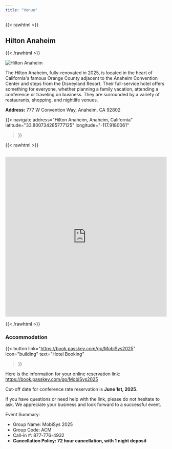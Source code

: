 ```yaml
---
title: "Venue"
---
```


{{< rawhtml >}}
<h2 id="main-conference"><i class="bi bi-buildings-fill"></i> Hilton Anaheim</h2>
{{< /rawhtml >}}

![Hilton Anaheim](https://assets.hiltonstatic.com/hilton-asset-cache/image/upload/c_fill,w_1920,h_1080,q_70,f_auto,g_auto/Imagery/Property%20Photography/Hilton%20Full%20Service/S/SNAAHHH/SNAAH_Hilton%20Anaheim%20Facade.jpg)

The Hilton Anaheim, fully-renovated in 2025, is located in the heart of California's famous Orange County adjacent to the Anaheim Convention Center and steps from the Disneyland Resort. Their full-service hotel offers something for everyone, whether planning a family vacation, attending a conference or traveling on business. They are surrounded by a variety of restaurants, shopping, and nightlife venues.

**Address:** 777 W Convention Way, Anaheim, CA 92802

{{< navigate
    address="Hilton Anaheim, Anaheim, California" 
    latitude="33.800734285777125"
    longitude="-117.9180061" 
>}}

{{< rawhtml >}}
<iframe src="https://www.google.com/maps/embed?pb=!1m18!1m12!1m3!1d3315.4429590988047!2d-117.92051822376449!3d33.80088027325264!2m3!1f0!2f0!3f0!3m2!1i1024!2i768!4f13.1!3m3!1m2!1s0x80dcd7dddcf58695%3A0xb22b24c611781348!2sHilton%20Anaheim!5e0!3m2!1sen!2sus!4v1730131267351!5m2!1sen!2sus" width="100%" height="500" style="border: 0; margin: 1em 0;" allowfullscreen="" loading="lazy" referrerpolicy="no-referrer-when-downgrade"></iframe>
{{< /rawhtml >}}

### Accommodation

{{< button
    link="https://book.passkey.com/go/MobiSys2025" 
    icon="building"
    text="Hotel Booking"
>}}

Here is the information for your online reservation link: https://book.passkey.com/go/MobiSys2025

Cut-off date for conference rate reservation is **June 1st, 2025**.

If you have questions or need help with the link, please do not hesitate to ask. We appreciate your business and look forward to a successful event.

Event Summary:
- Group Name:  MobiSys 2025
- Group Code:  ACM
- Call-in #:  877-776-4932
- **Cancellation Policy:  72 hour cancellation, with 1 night deposit**